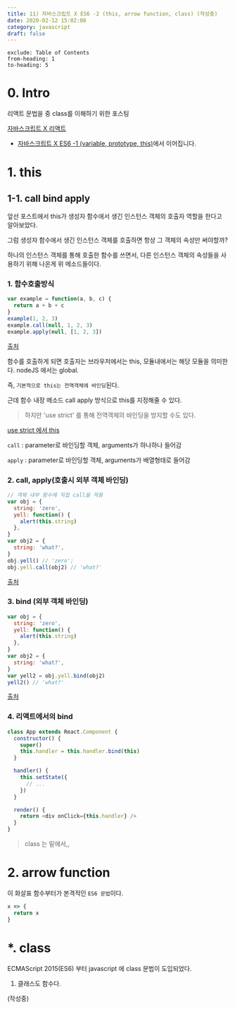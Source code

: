 ```yaml
---
title: 11) 자바스크립트 X ES6 -2 (this, arrow function, class) (작성중)
date: 2020-02-12 15:02:08
category: javascript
draft: false
---
```


```toc
exclude: Table of Contents
from-heading: 1
to-heading: 5
```

# 0. Intro

리액트 문법을 중 class를 이해하기 위한 포스팅

[자바스크립트 X 리액트](https://taeny.dev/javascript/9%EC%9E%90%EB%B0%94%EC%8A%A4%ED%81%AC%EB%A6%BD%ED%8A%B8x%EB%A6%AC%EC%95%A1%ED%8A%B8/)

- [자바스크립트 X ES6 -1 (variable, prototype, this)](https://taeny.dev/javascript/10%EC%9E%90%EB%B0%94%EC%8A%A4%ED%81%AC%EB%A6%BD%ED%8A%B8xes6/)에서 이어집니다.

# 1. this

## 1-1. call bind apply

앞선 포스트에서 this가 생성자 함수에서 생긴 인스턴스 객체의 호출자 역할을 한다고 알아보았다.

그럼 생성자 함수에서 생긴 인스턴스 객체를 호출하면 항상 그 객체의 속성만 써야할까?

하나의 인스턴스 객체를 통해 호출한 함수를 쓰면서, 다른 인스턴스 객체의 속성들을 사용하기 위해 나온게 위 메소드들이다.

### 1. 함수호출방식

```javascript
var example = function(a, b, c) {
  return a + b + c
}
example(1, 2, 3)
example.call(null, 1, 2, 3)
example.apply(null, [1, 2, 3])
```

[출처](https://www.zerocho.com/category/JavaScript/post/57433645a48729787807c3fd)

함수를 호출하게 되면 호출자는 브라우저에서는 this, 모듈내에서는 해당 모듈을 의미한다. nodeJS 에서는 global.

즉, `기본적으로 this는 전역객체에 바인딩`된다.

근데 함수 내장 메소드 call apply 방식으로 this를 지정해줄 수 있다.

> 하지만 'use strict' 를 통해 전역객체의 바인딩을 방지할 수도 있다.

[use strict 에서 this](https://taeny.dev/javascript/10%EC%9E%90%EB%B0%94%EC%8A%A4%ED%81%AC%EB%A6%BD%ED%8A%B8xes61/#3-2-use-strict-%EC%97%90%EC%84%9C-this)

`call` : parameter로 바인딩할 객체, arguments가 하나하나 들어감

`apply` : parameter로 바인딩할 객체, arguments가 배열형태로 들어감

### 2. call, apply(호출시 외부 객체 바인딩)

```javascript
// 객체 내부 함수에 직접 call을 적용
var obj = {
  string: 'zero',
  yell: function() {
    alert(this.string)
  },
}
var obj2 = {
  string: 'what?',
}
obj.yell() // 'zero';
obj.yell.call(obj2) // 'what?'
```

[출처](https://www.zerocho.com/category/JavaScript/post/57433645a48729787807c3fd)

### 3. bind (외부 객체 바인딩)

```javascript
var obj = {
  string: 'zero',
  yell: function() {
    alert(this.string)
  },
}
var obj2 = {
  string: 'what?',
}
var yell2 = obj.yell.bind(obj2)
yell2() // 'what?'
```

[출처](https://www.zerocho.com/category/JavaScript/post/57433645a48729787807c3fd)

### 4. 리액트에서의 bind

```javascript
class App extends React.Component {
  constructor() {
    super()
    this.handler = this.handler.bind(this)
  }

  handler() {
    this.setState({
      // ...
    })
  }

  render() {
    return <div onClick={this.handler} />
  }
}
```

> class 는 밑에서,,

# 2. arrow function

이 화살표 함수부터가 본격적인 `ES6 문법`이다.

```js
x => {
  return x
}
```

# \*. class

ECMAScript 2015(ES6) 부터 javascript 에 class 문법이 도입되었다.

1. 클래스도 함수다.

(작성중)
